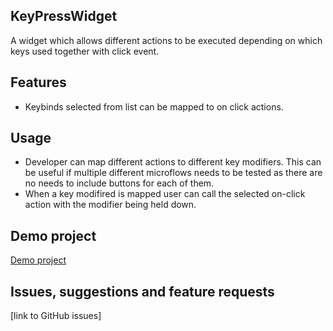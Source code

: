 ## KeyPressWidget
A widget which allows different actions to be executed depending on which keys used together with click event.

## Features
- Keybinds selected from list can be mapped to on click actions.
## Usage
- Developer can map different actions to different key modifiers. This can be useful if multiple different microflows needs to be tested as there are no needs to include buttons for each of them.
- When a key modifired is mapped user can call the selected on-click action with the modifier being held down.

## Demo project
[Demo project](https://keypressdemo-sandbox.mxapps.io/index.html?profile=Responsive)

## Issues, suggestions and feature requests
[link to GitHub issues]


